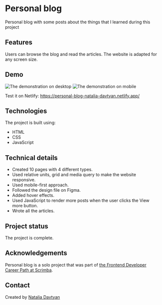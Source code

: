 # Personal blog

Personal blog with some posts about the things that I learned during this project

## Features
Users can browse the blog and read the articles. The website is adapted for any screen size.

## Demo
![The demonstration on desktop](images/personal-blog.gif)
![The demonstration on mobile](images/personal-blog-2.gif)

Test it on Netlify: https://personal-blog-natalia-davtyan.netlify.app/

## Technologies
The project is built using:
* HTML
* CSS
* JavaScript

## Technical details
* Created 10 pages with 4 different types.
* Used relative units, grid and media query to make the website responsive.
* Used mobile-first approach.
* Followed the design file on Figma.
* Added hover effects.
* Used JavaScript to render more posts when the user clicks the View more button.
* Wrote all the articles.

## Project status
The project is complete.

## Acknowledgements
Personal blog is a solo project that was part of [the Frontend Developer Career Path at Scrimba](https://scrimba.com/learn/frontend).

## Contact
Created by [Natalia Davtyan](https://github.com/nataliadavtyan)
